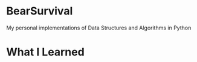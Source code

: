# BearSurvival

My personal implementations of Data Structures and Algorithms in Python

# What I Learned
